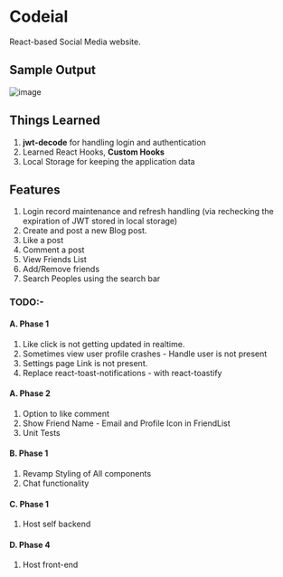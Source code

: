 # Codeial
React-based Social Media website.

## Sample Output
![image](https://github.com/msn2106/codeial/assets/56197385/d70a711b-c336-476e-9195-69d8dc50d112)

## Things Learned
1. **jwt-decode** for handling login and authentication
2. Learned React Hooks, **Custom Hooks**
3. Local Storage for keeping the application data

## Features
1. Login record maintenance and refresh handling (via rechecking the expiration of JWT stored in local storage)
2. Create and post a new Blog post.
3. Like a post
4. Comment a post
5. View Friends List
6. Add/Remove friends
7. Search Peoples using the search bar

### TODO:-
#### A. Phase 1
1. Like click is not getting updated in realtime.
2. Sometimes view user profile crashes - Handle user is not present
3. Settings page Link is not present.
4. Replace react-toast-notifications - with react-toastify
#### A. Phase 2
1. Option to like comment
2. Show Friend Name - Email and Profile Icon in FriendList
3. Unit Tests

#### B. Phase 1
1. Revamp Styling of All components
2. Chat functionality

#### C. Phase 1
1. Host self backend

#### D. Phase 4
1. Host front-end
